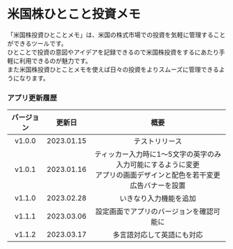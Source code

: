 # 米国株ひとこと投資メモ

「米国株投資ひとことメモ」は、米国の株式市場での投資を気軽に管理することができるツールです。\
ひとことで投資の意図やアイデアを記録できるので米国株投資をするにあたり手軽に利用できるのが魅力です。\
また米国株投資ひとことメモを使えば日々の投資をよりスムーズに管理できるようになります。

### アプリ更新履歴

|バージョン|更新日|概要|
|:-:|:-:|:-:|
|v1.0.0|2023.01.15|テストリリース|
|v1.0.1|2023.01.16|ティッカー入力時に1〜5文字の英字のみ入力可能にするように変更<br>アプリの画面デザインと配色を若干変更<br>広告バナーを設置|
|v1.1.0|2023.02.28|いきなり入力機能を追加|
|v1.1.1|2023.03.06|設定画面でアプリのバージョンを確認可能に|
|v1.1.2|2023.03.17|多言語対応して英語にも対応|
